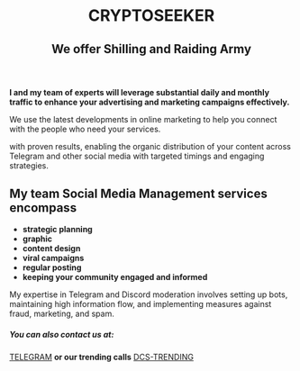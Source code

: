 <header>
  <h1>CRYPTOSEEKER</h1>
<h2>We offer Shilling and Raiding Army</h2>
</header>

<b>I and my team of experts will leverage substantial daily and monthly traffic to enhance your advertising and marketing campaigns effectively.</b>

We use the latest developments in online marketing to help you connect with the people who need your services.

with proven results, enabling the organic distribution of your content across Telegram and other social media with targeted timings and engaging strategies.

## My team Social Media Management services encompass

- <b>strategic planning</b>
- <b>graphic</b>
- <b>content design</b>
- <b>viral campaigns</b>
- <b>regular posting</b>
- <b>keeping your community engaged and informed</b>

My expertise in Telegram and Discord moderation involves setting up bots, maintaining high information flow, and implementing measures against fraud, marketing, and spam.
<footer>
  
<!--
  <<< Author notes: Footer >>>
  Add a link to get support, GitHub status page, code of conduct, license link.
-->
##### You can also contact us at: 
[TELEGRAM](https://t.me/Dr_crypto_seeker) **or our trending calls** [DCS-TRENDING](https://t.me/drcryptoseekertrending)
</footer>
